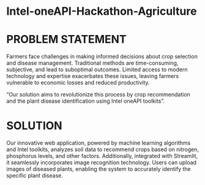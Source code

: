 # Intel-oneAPI-Hackathon-Agriculture
# PROBLEM STATEMENT
Farmers face challenges in making informed decisions about crop selection and disease management. Traditional methods are time-consuming, subjective, and lead to suboptimal outcomes. Limited access to modern technology and expertise exacerbates these issues, leaving farmers vulnerable to economic losses and reduced productivity.

“Our solution aims to revolutionize this process by crop recommendation and the plant disease identification using Intel oneAPI toolkits”.
# SOLUTION
Our innovative web application, powered by machine learning algorithms and Intel toolkits, analyzes soil data to recommend crops based on nitrogen, phosphorus levels, and other factors. Additionally, integrated with Streamlit, it seamlessly incorporates image recognition technology. Users can upload images of diseased plants, enabling the system to accurately identify the specific plant disease.


